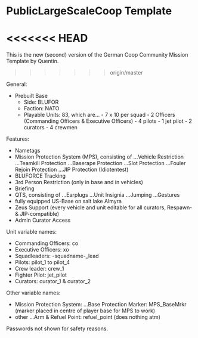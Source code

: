 # PublicLargeScaleCoop Template
<<<<<<< HEAD
=======

This is the new (second) version of the German Coop Community Mission Template by Quentin.
>>>>>>> origin/master

General:
- Prebuilt Base
	- Side: BLUFOR
	- Faction: NATO
	- Playable Units: 83, which are...
			      - 7 x 10 per squad
			      - 2 Officers (Commanding Officers & Executive Officers)
			      - 4 pilots
			      - 1 jet pilot
			      - 2 curators
			      - 4 crewmen


Features:

- Nametags
- Mission Protection System (MPS), consisting of
	...Vehicle Restriction
	...Teamkill Protection
	...Baserape Protection
	...Slot Protection
	...Fouler Rejoin Protection
	...JIP Protection (Idiotentest)
- BLUFORCE Tracking
- 3rd Person Restriction (only in base and in vehicles)
- Briefing
- QTS, consisting of
	...Earplugs
	...Unit Insignia
	...Jumping
	...Gestures
- fully equipped US-Base on salt lake Almyra
- Zeus Support (every vehicle and unit editable for all curators, Respawn- & JIP-compatible)
- Admin Curator Access


Unit variable names:

- Commanding Officers: co
- Executive Officers: xo
- Squadleaders: -squadname-_lead
- Pilots: pilot_1 to pilot_4
- Crew leader: crew_1
- Fighter Pilot: jet_pilot
- Curators: curator_1 & curator_2


Other variable names:

- Mission Protection System:
	...Base Protection Marker: MPS_BaseMrkr (marker placed in centre of player base for MPS to work)
- other
	...Arm & Refuel Point: refuel_point (does nothing atm)


Passwords not shown for safety reasons.
